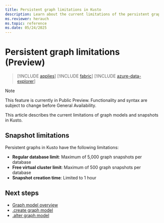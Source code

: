 ```yaml
---
title: Persistent graph limitations in Kusto
description: Learn about the current limitations of the persistent graph feature in Kusto, including snapshot limits and creation time constraints.
ms.reviewer: herauch
ms.topic: reference
ms.date: 05/24/2025
---
```


# Persistent graph limitations (Preview)

> [!INCLUDE [applies](../../includes/applies-to-version/applies.md)] [!INCLUDE [fabric](../../includes/applies-to-version/fabric.md)] [!INCLUDE [azure-data-explorer](../../includes/applies-to-version/azure-data-explorer.md)]

> [!NOTE]
> This feature is currently in Public Preview. Functionality and syntax are subject to change before General Availability.

This article describes the current limitations of graph models and snapshots in Kusto.

## Snapshot limitations

Persistent graphs in Kusto have the following limitations:

- **Regular database limit**: Maximum of 5,000 graph snapshots per database
- **Free virtual cluster limit**: Maximum of 500 graph snapshots per database
- **Snapshot creation time**: Limited to 1 hour

## Next steps

- [Graph model overview](graph-model-overview.md)
- [.create graph model](graph-model-create.md)
- [.alter graph model](graph-model-alter.md)
